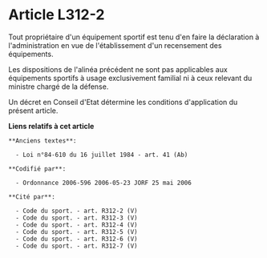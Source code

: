 # Article L312-2

Tout propriétaire d'un équipement sportif est tenu d'en faire la déclaration à l'administration en vue de l'établissement
d'un recensement des équipements.

Les dispositions de l'alinéa précédent ne sont pas applicables aux équipements sportifs à usage exclusivement familial ni à
ceux relevant du ministre chargé de la défense.

Un décret en Conseil d'Etat détermine les conditions d'application du présent article.

**Liens relatifs à cet article**

	**Anciens textes**:

	  - Loi n°84-610 du 16 juillet 1984 - art. 41 (Ab)

	**Codifié par**:

	  - Ordonnance 2006-596 2006-05-23 JORF 25 mai 2006

	**Cité par**:

	  - Code du sport. - art. R312-2 (V)
	  - Code du sport. - art. R312-3 (V)
	  - Code du sport. - art. R312-4 (V)
	  - Code du sport. - art. R312-5 (V)
	  - Code du sport. - art. R312-6 (V)
	  - Code du sport. - art. R312-7 (V)
